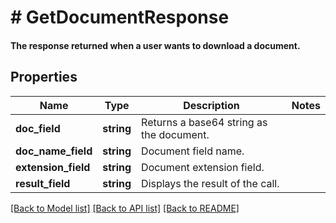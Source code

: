 # # GetDocumentResponse

#### The response returned when a user wants to download a document.

## Properties

Name | Type | Description | Notes
------------ | ------------- | ------------- | -------------
**doc_field** | **string** | Returns a base64 string as the document. |
**doc_name_field** | **string** | Document field name. |
**extension_field** | **string** | Document extension field. |
**result_field** | **string** | Displays the result of the call. |

[[Back to Model list]](../../README.md#models) [[Back to API list]](../../README.md#endpoints) [[Back to README]](../../README.md)
